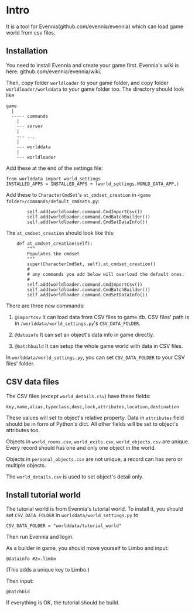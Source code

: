 # Intro
It is a tool for Evennia(github.com/evennia/evennia) which can load game world from csv files.

## Installation
You need to install Evennia and create your game first. Evennia's wiki is here: github.com/evennia/evennia/wiki.

Then, copy folder ```worldloader``` to your game folder, and copy folder ```worldloader/worlddata``` to your game folder too. The directory should look like

```
game
  |
  ----- commands  
    |
    --- server
    |
    --- ...
    |
    --- worlddata
    |
    --- worldloader
```

Add these at the end of the settings file:
```
from worlddata import world_settings
INSTALLED_APPS = INSTALLED_APPS + (world_settings.WORLD_DATA_APP,)
```
  
Add these to ```CharacterCmdSet```'s ```at_cmdset_creation``` in ```<game folder>/commands/default_cmdsets.py```:
```
        self.add(worldloader.command.CmdImportCsv())
        self.add(worldloader.command.CmdBatchBuilder())
        self.add(worldloader.command.CmdSetDataInfo())
```

The ```at_cmdset_creation``` should look like this:
```
    def at_cmdset_creation(self):
        """
        Populates the cmdset
        """
        super(CharacterCmdSet, self).at_cmdset_creation()
        #
        # any commands you add below will overload the default ones.
        #
        self.add(worldloader.command.CmdImportCsv())
        self.add(worldloader.command.CmdBatchBuilder())
        self.add(worldloader.command.CmdSetDataInfo())
```

There are three new commands:

1. ```@importcsv``` It can load data from CSV files to game db. CSV files' path is in ```/worlddata/world_settings.py```'s ```CSV_DATA_FOLDER```.

2. ```@datainfo``` It can set an object's data info in game directly.

3. ```@batchbuild``` It can setup the whole game world with data in CSV files.

In ```worlddata/world_settings.py```, you can set ```CSV_DATA_FOLDER``` to your CSV files' folder.


## CSV data files
The CSV files (except ```world_details.csv```) have these fields:
```
key,name,alias,typeclass,desc,lock,attributes,location,destination
```

These values will set to object's relative property. Data in ```attributes``` field should be in form of Python's dict. All other fields will be set to object's attributes too.

Objects in ```world_rooms.csv```, ```world_exits.csv```, ```world_objects.csv``` are unique. Every record should has one and only one object in the world.

Objects in ```personal_objects.csv``` are not unique, a record can has zero or multiple objects.

The ```world_details.csv``` is used to set object's detail only.


## Install tutorial world
The tutorial world is from Evennia's tutorial world. To install it, you should set ```CSV_DATA_FOLDER``` in ```worlddata/world_settings.py``` to
```
CSV_DATA_FOLDER = "worlddata/tutorial_world"
```

Then run Evennia and login.

As a builder in game, you should move yourself to Limbo and input:
```
@datainfo #2=.limbo
```
(This adds a unique key to Limbo.)

Then input:
```
@batchbld
```

If everything is OK, the tutorial should be build.
